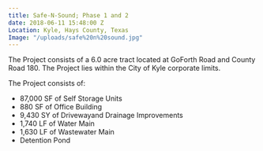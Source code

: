 ```yaml
---
title: Safe-N-Sound; Phase 1 and 2
date: 2018-06-11 15:48:00 Z
Location: Kyle, Hays County, Texas
Image: "/uploads/safe%20n%20sound.jpg"
---
```


The Project consists of a 6.0 acre tract located at GoForth Road and County Road 180.  The Project lies within the City of Kyle corporate limits. 

The Project consists of:
* 87,000 SF of Self Storage Units
* 880 SF of Office Building
* 9,430 SY of Drivewayand Drainage Improvements
* 1,740 LF of Water Main
* 1,630 LF of Wastewater Main
* Detention Pond